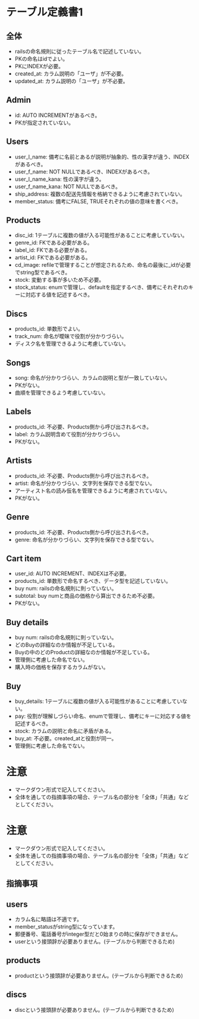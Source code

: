 # テーブル定義書1
## 全体
- railsの命名規則に従ったテーブル名で記述していない。
- PKの命名はidでよい。
- PKにINDEXが必要。
- created_at: カラム説明の「ユーザ」が不必要。
- updated_at: カラム説明の「ユーザ」が不必要。

## Admin
- id: AUTO INCREMENTがあるべき。
- PKが指定されていない。

## Users
- user_l_name: 備考に名前とあるが説明が抽象的、性の漢字が違う、INDEXがあるべき。
- user_f_name: NOT NULLであるべき、INDEXがあるべき。
- user_l_name_kana: 性の漢字が違う。
- user_f_name_kana: NOT NULLであるべき。
- ship_address: 複数の配送先情報を格納できるように考慮されていない。
- member_status: 備考にFALSE, TRUEそれぞれの値の意味を書くべき。

## Products
- disc_id: 1テーブルに複数の値が入る可能性があることに考慮していない。
- genre_id: FKである必要がある。
- label_id: FKである必要がある。
- artist_id: FKである必要がある。
- cd_image: refileで管理することが想定されるため、命名の最後に_idが必要でstring型であるべき。
- stock: 変動する事が多いため不必要。
- stock_status: enumで管理し、defaultを指定するべき、備考にそれぞれのキーに対応する値を記述するべき。

## Discs
- products_id: 単数形でよい。
- track_num: 命名が曖昧で役割が分かりづらい。
- ディスク名を管理できるように考慮していない。

## Songs
- song: 命名が分かりづらい、カラムの説明と型が一致していない。
- PKがない。
- 曲順を管理できるよう考慮していない。

## Labels
- products_id: 不必要、Products側から呼び出されるべき。
- label: カラム説明含めて役割が分かりづらい。
- PKがない。

## Artists
- products_id: 不必要、Products側から呼び出されるべき。
- artist: 命名が分かりづらい、文字列を保存できる型でない。
- アーティスト名の読み仮名を管理できるように考慮されていない。
- PKがない。

## Genre
- products_id: 不必要、Products側から呼び出されるべき。
- genre: 命名が分かりづらい、文字列を保存できる型でない。

## Cart item
- user_id: AUTO INCREMENT、INDEXは不必要。
- products_id: 単数形で命名するべき、データ型を記述していない。
- buy num: railsの命名規則に則っていない。
- subtotal: buy numと商品の価格から算出できるため不必要。
- PKがない。

## Buy details
- buy num: railsの命名規則に則っていない。
- どのBuyの詳細なのか情報が不足している。
- Buyの中のどのProductの詳細なのか情報が不足している。
- 管理側に考慮した命名でない。
- 購入時の価格を保存するカラムがない。

## Buy
- buy_details: 1テーブルに複数の値が入る可能性があることに考慮していない。
- pay: 役割が理解しづらい命名、enumで管理し、備考にキーに対応する値を記述するべき。
- stock: カラムの説明と命名に矛盾がある。
- buy_at: 不必要。created_atと役割が同一。
- 管理側に考慮した命名でない。

# 注意
* マークダウン形式で記入してください。
* 全体を通しての指摘事項の場合、テーブル名の部分を「全体」「共通」などとしてください。
# 注意
* マークダウン形式で記入してください。
* 全体を通しての指摘事項の場合、テーブル名の部分を「全体」「共通」などとしてください。

## 指摘事項
## users
- カラム名に略語は不適です。
- member_statusがstring型になっています。
- 郵便番号、電話番号がinteger型だと0始まりの時に保存ができません。
- userという接頭辞が必要ありません。(テーブルから判断できるため)

## products
- productという接頭辞が必要ありません。(テーブルから判断できるため)

## discs
- discという接頭辞が必要ありません。(テーブルから判断できるため)
